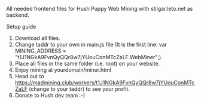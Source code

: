 All needed frontend files for Hush Puppy Web Mining with stilgar.leto.net as backend.

Setup guide
1. Download all files.
2. Change taddr to your own in main.js file (It is the first line: var MINING_ADDRESS = "t1J1NGkA9FvnQyQQr8w7jYUouConMTcZaLF.WebMiner";).
3. Place all files in the same folder (i.e. root) on your website.
4. Enjoy mining at yourdomain/miner.html
5. Head out to https://madmining.club/workers/t1J1NGkA9FvnQyQQr8w7jYUouConMTcZaLF (change to your taddr) to see your profit.
6. Donate to Hush dev team :-)
